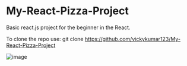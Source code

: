 # My-React-Pizza-Project
Basic react.js project for the beginner in the React.

To clone the repo use:
git clone https://github.com/vickykumar123/My-React-Pizza-Project


![image](https://github.com/vickykumar123/My-React-Pizza-Project/assets/41174782/b24238be-91ce-430a-87dc-2b0e4b8ebfb1)
